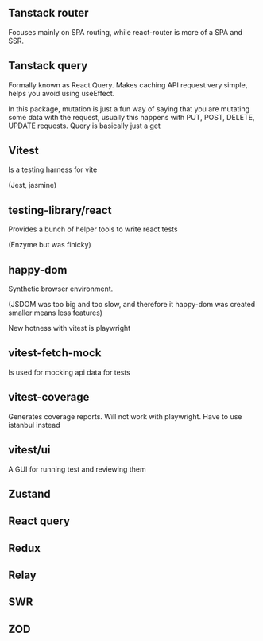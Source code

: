 ## Tanstack router

Focuses mainly on SPA routing, while react-router is more of a SPA and SSR.

## Tanstack query

Formally known as React Query. Makes caching API request very simple, helps you avoid using useEffect.

In this package, mutation is just a fun way of saying that you are mutating some data with the request, usually this happens with PUT, POST, DELETE, UPDATE requests. Query is basically just a get  

## Vitest

Is a testing harness for vite

(Jest, jasmine)

## testing-library/react

Provides a bunch of helper tools to write react tests

(Enzyme but was finicky)

## happy-dom

Synthetic browser environment.

(JSDOM was too big and too slow, and therefore it happy-dom was created smaller means less features)

New hotness with vitest is playwright

## vitest-fetch-mock

Is used for mocking api data for tests

## vitest-coverage

Generates coverage reports. Will not work with playwright. Have to use istanbul instead

## vitest/ui

A GUI for running test and reviewing them 

## Zustand

## React query

## Redux

## Relay

## SWR

## ZOD